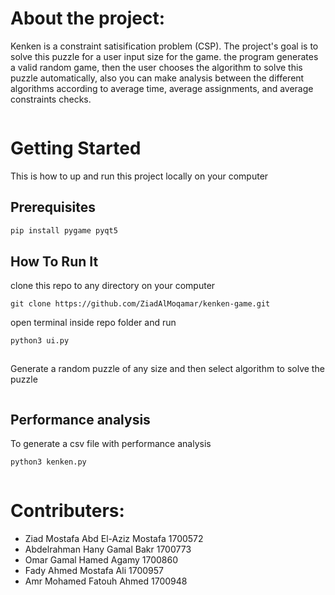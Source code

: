 # About the project:

Kenken is a constraint satisification problem (CSP). The project's goal is to solve this puzzle for a user input size for the game. the program generates a valid random game, then the user chooses the algorithm to solve this puzzle automatically, also you can make analysis between the different algorithms according to average time, average assignments, and average constraints checks.

![]()

# Getting Started

This is how to up and run this project locally on your computer

## Prerequisites

```bash
pip install pygame pyqt5
```

## How To Run It

clone this repo to any directory on your computer

```git
git clone https://github.com/ZiadAlMoqamar/kenken-game.git
```

open terminal inside repo folder and run

```bash
python3 ui.py
```

![]()

Generate a random puzzle of any size and then select algorithm to solve the puzzle

![]()

## Performance analysis

To generate a csv file with performance analysis

```bash
python3 kenken.py
```

![]()

# Contributers:

- Ziad Mostafa Abd El-Aziz Mostafa 1700572
- Abdelrahman Hany Gamal Bakr 1700773
- Omar Gamal Hamed Agamy 1700860
- Fady Ahmed Mostafa Ali 1700957
- Amr Mohamed Fatouh Ahmed 1700948
